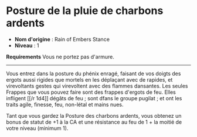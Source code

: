 # Posture de la pluie de charbons ardents

 * **Nom d'origine** : Rain of Embers Stance
 * **Niveau** : 1


<p><strong>Requirements</strong> Vous ne portez pas d'armure.</p>
<hr>
<p>Vous entrez dans la posture du phénix enragé, faisant de vos doigts des ergots aussi rigides que mortels en les déplaçant avec de rapides, et virevoltants gestes qui virevoltent avec des flammes dansantes. Les seules Frappes que vous pouvez faire sont des frappes d'ergots de feu. Elles infligent [[/r 1d4]] dégâts de feu ; sont dfans le groupe pugilat ; et ont les traits agile, finesse, feu, non-létal et mains nues.</p>
<p>Tant que vous gardez la Posture des charbons ardents, vous obtenez un bonus de statut de +1 à la CA et une résistance au feu de 1 + la moitié de votre niveau (minimum 1).</p>